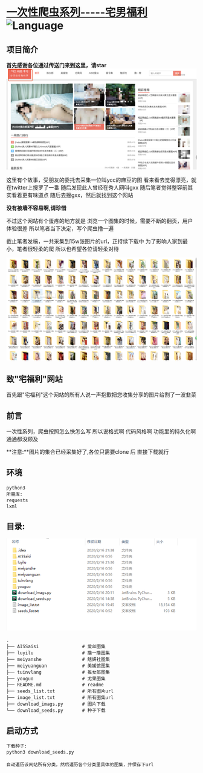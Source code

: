 # [一次性爬虫系列-----**宅男福利**]()![Language](https://img.shields.io/badge/language-Python3-orange.svg)

## 项目简介

**首先感谢各位通过传送门来到这里，请star**
![图一][1]

这里有个故事，受朋友的委托去采集一位叫ycc的麻豆的图
看来看去觉得漂亮，就在twitter上搜罗了一番
随后发现此人曾经在秀人网叫gxx
随后笔者觉得整容前其实看着更有味道点
随后去搜gxx，然后就找到这个网站

**没有被墙不容易啊,请珍惜**

不过这个网站有个蛋疼的地方就是
浏览一个图集的时候，需要不断的翻页，用户体验很差
所以笔者当下决定，写个爬虫撸一遍

截止笔者发稿，一共采集到15w张图片的url，正持续下载中
为了影响人家到最小，笔者很轻柔的爬
所以也希望各位请轻柔对待

![示例][3]

## 致"宅福利"网站
   
首先跟"宅福利"这个网站的所有人说一声抱歉把您收集分享的图片给割了一波韭菜

## 前言
一次性系列，爬虫按照怎么快怎么写
所以说格式啊
代码风格啊
功能里的持久化啊
通通都没顾及

**注意:**图片的集合已经采集好了,各位只需要clone 后 直接下载就行

## 环境

    python3
    所需库:
    requests
    lxml
   
   
## 目录:
![目录][2]

    .
    ├── AISSaisi                # 爱丝图集
    ├── luyilu                  # 撸一撸图集
    ├── meiyanshe               # 魅妍社图集
    ├── meiyuanguan             # 美媛馆图集
    ├── tuinvlang               # 推女郎图集
    ├── youguo                  # 尤果图集
    ├── README.md               # readme
    ├── seeds_list.txt          # 所有图片url
    ├── image_list.txt          # 所有图集url
    ├── download_imags.py       # 图片下载
    └── download_seeds.py       # 种子下载 
   
## 启动方式

    下载种子:
    python3 download_seeds.py
    
    自动遍历该网站所有分类，然后遍历各个分类里具体的图集，并保存下url
    

[1]: ./tool/1.png
[2]: ./tool/3.png
[3]: ./tool/2.png


